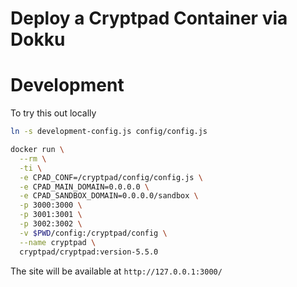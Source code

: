 # Deploy a Cryptpad Container via Dokku

# Development

To try this out locally

```sh
ln -s development-config.js config/config.js
```

```sh
docker run \
  --rm \
  -ti \
  -e CPAD_CONF=/cryptpad/config/config.js \
  -e CPAD_MAIN_DOMAIN=0.0.0.0 \
  -e CPAD_SANDBOX_DOMAIN=0.0.0.0/sandbox \
  -p 3000:3000 \
  -p 3001:3001 \
  -p 3002:3002 \
  -v $PWD/config:/cryptpad/config \
  --name cryptpad \
  cryptpad/cryptpad:version-5.5.0
```

The site will be available at `http://127.0.0.1:3000/`


